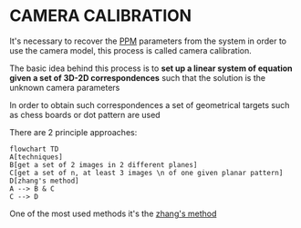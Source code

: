 # CAMERA CALIBRATION

It's necessary to recover the [PPM](PERSPECTIVE_PROJECTION_MATRIX.md) parameters from the system in order to use the camera model, this process is called camera calibration.

The basic idea behind this process is to **set up a linear system of equation given a set of 3D-2D correspondences** such that the solution is the unknown camera parameters

In order to obtain such correspondences a set of geometrical targets such as chess boards or dot pattern are used

There are 2 principle approaches:

```mermaid
flowchart TD
A[techniques]
B[get a set of 2 images in 2 different planes]
C[get a set of n, at least 3 images \n of one given planar pattern]
D[zhang's method]
A --> B & C
C --> D
```

One of the most used methods it's the [zhang's method](ZHANG_METHOD.md)
